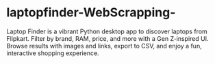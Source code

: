 # laptopfinder-WebScrapping-
Laptop Finder is a vibrant Python desktop app to discover laptops from Flipkart. Filter by brand, RAM, price, and more with a Gen Z-inspired UI. Browse results with images and links, export to CSV, and enjoy a fun, interactive shopping experience.
